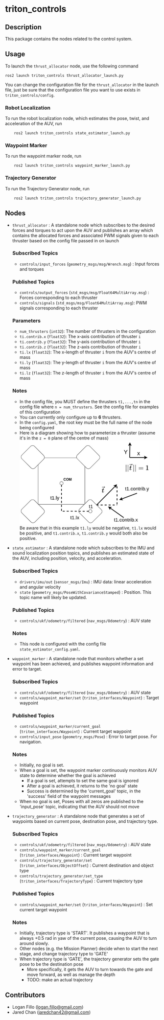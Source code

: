# triton_controls
## Description

This package contains the nodes related to the control system. 

## Usage

To launch the `thrust_allocator` node, use the following command

    ros2 launch triton_controls thrust_allocator_launch.py

You can change the configuration file for the `thrust_allocator` in the launch file, just be sure that the configuration file you want to use exists in `triton_controls/config`.

### Robot Localization
To run the robot localization node, which estimates the pose, twist, and acceleration of the AUV, run

        ros2 launch triton_controls state_estimator_launch.py

### Waypoint Marker
To run the waypoint marker node, run

        ros2 launch triton_controls waypoint_marker_launch.py

### Trajectory Generator
To run the Trajectory Generator node, run 

        ros2 launch triton_controls trajectory_generator_launch.py

## Nodes

- `thrust_allocator` : A standalone node which subscribes to the desired forces and torques to act upon the AUV and publishes an array which contains the allocated forces and associated PWM signals given to each thruster based on the config file passed in on launch

    ### Subscribed Topics
    - `controls/input_forces` (`geometry_msgs/msg/Wrench.msg`) : Input forces and torques
    ### Published Topics
    - `controls/output_forces` (`std_msgs/msg/Float64MultiArray.msg`) : Forces corresponding to each thruster
    - `controls/signals` (`std_msgs/msg/Float64MultiArray.msg`): PWM signals corresponding to each thruster
    ### Parameters 
    - `num_thrusters` (`int32`): The number of thrusters in the configuration
    - `ti.contrib.x` (`float32`): The x-axis contribution of thruster `i`
    - `ti.contrib.y` (`float32`): The y-axis contribution of thruster `i`
    - `ti.contrib.z` (`float32`): The z-axis contribution of thruster `i`
    - `ti.lx` (`float32`): The x-length of thruster `i` from the AUV's centre of mass
    - `ti.ly` (`float32`): The y-length of thruster `i` from the AUV's centre of mass
    - `ti.lz` (`float32`): The z-length of thruster `i` from the AUV's centre of mass
    ### Notes
    - In the config file, you MUST define the thrusters `t1,...,tn` in the config file where `n = num_thrusters`. See the config file for examples of this configuration
    - You can currently only configure up to **6** thrusters.
    - In the `config.yaml`, the root key must be the full name of the node being configured
    - Here is a diagram showing how to parameterize a thruster (assume it's in the `z = 0` plane of the centre of mass)
    ![Thruster Config](../../assets/thruster_config.jpg)  
    Be aware that in this example `t1.ly` would be negative, `t1.lx` would be positive, and `t1.contrib.x`, `t1.contrib.y` would both also be positive.

- `state_estimator` : A standalone node which subscribes to the IMU and sound localization position topics, and publishes an estimated state of the AUV, including position, velocity, and acceleration. 

    ### Subscribed Topics
    - `drivers/imu/out` (`sensor_msgs/Imu`) : IMU data: linear acceleration and angular velocity
    - `state` (`geometry_msgs/PoseWithCovarianceStamped`) : Position. This topic name will likely be updated. 
    ### Published Topics
    - `controls/ukf/odometry/filtered` (`nav_msgs/Odometry`) : AUV state
    ### Notes
    - This node is configured with the config file `state_estimator_config.yaml`.

- `waypoint_marker` : A standalone node that monitors whether a set waypoint has been achieved, and publishes waypoint information and error to target. 

    ### Subscribed Topics
    - `controls/ukf/odometry/filtered` (`nav_msgs/Odometry`) : AUV state
    - `controls/waypoint_marker/set` (`triton_interfaces/Waypoint`) : Target waypoint
    ### Published Topics
    - `controls/waypoint_marker/current_goal` (`triton_interfaces/Waypoint`) : Current target waypoint
    - `controls/input_pose` (`geometry_msgs/Pose`) : Error to target pose. For navigation. 
    ### Notes
    - Initially, no goal is set. 
    - When a goal is set, the waypoint marker continuously monitors AUV state to determine whether the goal is achieved
        - If a goal is set, attempts to set the same goal is ignored
        - After a goal is achieved, it returns to the 'no goal' state
        - Success is determined by the 'current_goal' topic, in the 'success' field of the waypoint messages
    - When no goal is set, Poses with all zeros are published to the 'input_pose' topic, indicating that the AUV should not move

- `trajectory_generator` : A standalone node that generates a set of waypoints based on current pose, destination pose, and trajectory type. 

    ### Subscribed Topics
    - `controls/ukf/odometry/filtered` (`nav_msgs/Odometry`) : AUV state
    - `controls/waypoint_marker/current_goal` (`triton_interfaces/Waypoint`) : Current target waypoint
    - `controls/trajectory_generator/set` (`triton_interfaces/ObjectOffset`) : Current destination and object type
    - `controls/trajectory_generator/set_type` (`triton_interfaces/TrajectoryType`) : Current trajectory type
    ### Published Topics
    - `controls/waypoint_marker/set` (`triton_interfaces/Waypoint`) : Set current target waypoint
    ### Notes
    - Initially, trajectory type is 'START'. It publishes a waypoint that is always +0.5 rad in yaw of the current pose, causing the AUV to turn around slowly. 
    - Other nodes (e.g. the Mission Planner) decide when to start the next stage, and change trajectory type to 'GATE'
    - When trajectory type is 'GATE', the trajectory generator sets the gate pose to be the destination pose
        - More specifically, it gets the AUV to turn towards the gate and move forward, as well as manage the depth
        - TODO: make an actual trajectory

## Contributors

- Logan Fillo (logan.fillo@gmail.com)
- Jared Chan (jaredchan42@gmail.com)
